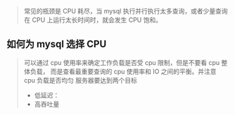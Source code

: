 > 常见的瓶颈是 CPU 耗尽，当 mysql 执行并行执行太多查询，或者少量查询在 CPU 上运行太长时间时，就会发生 CPU 饱和。

## 如何为 mysql 选择 CPU

> 可以通过 cpu 使用率来确定工作负载是否受 cpu 限制，但是不要看 cpu 整体负载，
> 而是查看最重要查询的 cpu 使用率和 IO 之间的平衡。并注意 cpu 负载是否均匀
> 服务器要达到两个目标
>
> - 低延迟：
> - 高吞吐量
